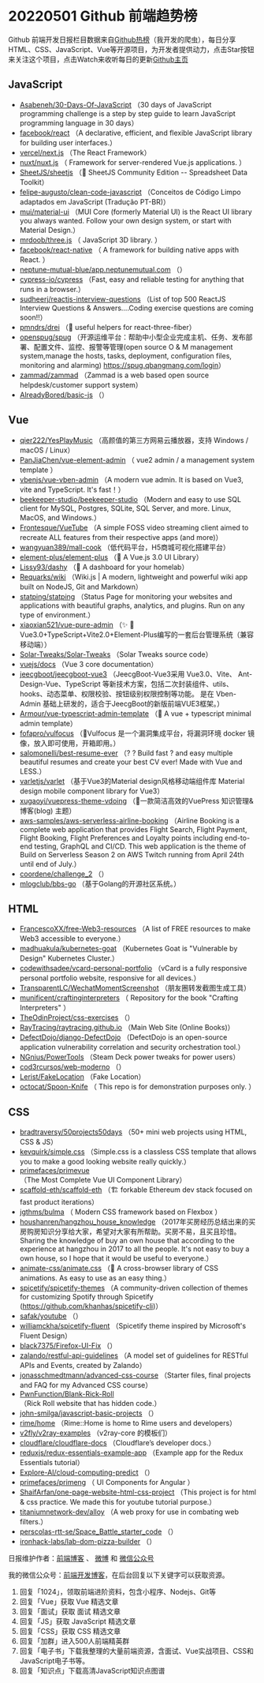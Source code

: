 # 20220501 Github 前端趋势榜

Github 前端开发日报栏目数据来自[Github热榜](https://github.qdkfweb.cn/)（我开发的爬虫），每日分享HTML、CSS、JavaScript、Vue等开源项目，为开发者提供动力，点击Star按钮来关注这个项目，点击Watch来收听每日的更新[Github主页](https://github.com/kujian/githubTrending)
## JavaScript

* [Asabeneh/30-Days-Of-JavaScript](https://github.com/Asabeneh/30-Days-Of-JavaScript) （30 days of JavaScript programming challenge is a step by step guide to learn JavaScript programming language in 30 days）
* [facebook/react](https://github.com/facebook/react) （A declarative, efficient, and flexible JavaScript library for building user interfaces.）
* [vercel/next.js](https://github.com/vercel/next.js) （The React Framework）
* [nuxt/nuxt.js](https://github.com/nuxt/nuxt.js) （
        Framework for server-rendered Vue.js applications.
      ）
* [SheetJS/sheetjs](https://github.com/SheetJS/sheetjs) （:green_book: SheetJS Community Edition -- Spreadsheet Data Toolkit）
* [felipe-augusto/clean-code-javascript](https://github.com/felipe-augusto/clean-code-javascript) （Conceitos de Código Limpo adaptados em JavaScript (Tradução PT-BR)）
* [mui/material-ui](https://github.com/mui/material-ui) （MUI Core (formerly Material UI) is the React UI library you always wanted. Follow your own design system, or start with Material Design.）
* [mrdoob/three.js](https://github.com/mrdoob/three.js) （
        JavaScript 3D library.
      ）
* [facebook/react-native](https://github.com/facebook/react) （
        A framework for building native apps with React.
      ）
* [neptune-mutual-blue/app.neptunemutual.com](https://github.com/neptune-mutual-blue/app.neptunemutual.com) （）
* [cypress-io/cypress](https://github.com/cypress-io/cypress) （Fast, easy and reliable testing for anything that runs in a browser.）
* [sudheerj/reactjs-interview-questions](https://github.com/sudheerj/reactjs-interview-questions) （List of top 500 ReactJS Interview Questions &amp; Answers....Coding exercise questions are coming soon!!）
* [pmndrs/drei](https://github.com/pmndrs/drei) （&#x1f949; useful helpers for react-three-fiber）
* [openspug/spug](https://github.com/openspug/spug) （开源运维平台：帮助中小型企业完成主机、任务、发布部署、配置文件、监控、报警等管理(open source O &amp; M management system,manage the hosts, tasks, deployment, configuration files, monitoring and alarming) <a href="https://spug.qbangmang.com/login" rel="nofollow">https://spug.qbangmang.com/login</a>）
* [zammad/zammad](https://github.com/zammad/zammad) （Zammad is a web based open source helpdesk/customer support system）
* [AlreadyBored/basic-js](https://github.com/AlreadyBored/basic-js) （）

## Vue

* [qier222/YesPlayMusic](https://github.com/qier222/YesPlayMusic) （高颜值的第三方网易云播放器，支持 Windows / macOS / Linux）
* [PanJiaChen/vue-element-admin](https://github.com/PanJiaChen/vue-element-admin) （
        vue2 admin / a management system template
      ）
* [vbenjs/vue-vben-admin](https://github.com/vbenjs/vue-vben-admin) （A modern vue admin. It is based on Vue3, vite and TypeScript. It's fast！）
* [beekeeper-studio/beekeeper-studio](https://github.com/beekeeper-studio/beekeeper-studio) （Modern and easy to use SQL client for MySQL, Postgres, SQLite, SQL Server, and more. Linux, MacOS, and Windows.）
* [Frontesque/VueTube](https://github.com/Frontesque/VueTube) （A simple FOSS video streaming client aimed to recreate ALL features from their respective apps (and more)）
* [wangyuan389/mall-cook](https://github.com/wangyuan389/mall-cook) （低代码平台，H5商城可视化搭建平台）
* [element-plus/element-plus](https://github.com/element-plus/element-plus) （&#x1f389; A Vue.js 3.0 UI Library）
* [Lissy93/dashy](https://github.com/Lissy93/dashy) （&#x1f517; A dashboard for your homelab）
* [Requarks/wiki](https://github.com/Requarks/wiki) （Wiki.js | A modern, lightweight and powerful wiki app built on NodeJS, Git and Markdown）
* [statping/statping](https://github.com/statping/statping) （Status Page for monitoring your websites and applications with beautiful graphs, analytics, and plugins. Run on any type of environment.）
* [xiaoxian521/vue-pure-admin](https://github.com/xiaoxian521/vue-pure-admin) （&#x2728; &#x1f680;Vue3.0+TypeScript+Vite2.0+Element-Plus编写的一套后台管理系统（兼容移动端））
* [Solar-Tweaks/Solar-Tweaks](https://github.com/Solar-Tweaks/Solar-Tweaks) （Solar Tweaks source code）
* [vuejs/docs](https://github.com/vuejs/docs) （Vue 3 core documentation）
* [jeecgboot/jeecgboot-vue3](https://github.com/jeecgboot/jeecgboot-vue3) （JeecgBoot-Vue3采用 Vue3.0、Vite、 Ant-Design-Vue、TypeScript 等新技术方案，包括二次封装组件、utils、hooks、动态菜单、权限校验、按钮级别权限控制等功能。 是在 Vben-Admin 基础上研发的，适合于JeecgBoot的新版前端VUE3框架。）
* [Armour/vue-typescript-admin-template](https://github.com/Armour/vue-typescript-admin-template) （&#x1f596; A vue + typescript minimal admin template）
* [fofapro/vulfocus](https://github.com/fofapro/vulfocus) （&#x1f680;Vulfocus 是一个漏洞集成平台，将漏洞环境 docker 镜像，放入即可使用，开箱即用。）
* [salomonelli/best-resume-ever](https://github.com/salomonelli/best-resume-ever) （? ? Build fast ? and easy multiple beautiful resumes and create your best CV ever! Made with Vue and LESS.）
* [varletjs/varlet](https://github.com/varletjs/varlet) （基于Vue3的Material design风格移动端组件库 Material design mobile component library for Vue3）
* [xugaoyi/vuepress-theme-vdoing](https://github.com/xugaoyi/vuepress-theme-vdoing) （&#x1f680;一款简洁高效的VuePress 知识管理&amp;博客(blog) 主题）
* [aws-samples/aws-serverless-airline-booking](https://github.com/aws-samples/aws-serverless-airline-booking) （Airline Booking is a complete web application that provides Flight Search, Flight Payment, Flight Booking, Flight Preferences and Loyalty points including end-to-end testing, GraphQL and CI/CD. This web application is the theme of Build on Serverless Season 2 on AWS Twitch running from April 24th until end of July.）
* [coordene/challenge_2](https://github.com/coordene/challenge_2) （）
* [mlogclub/bbs-go](https://github.com/mlogclub/bbs-go) （基于Golang的开源社区系统。）

## HTML

* [FrancescoXX/free-Web3-resources](https://github.com/FrancescoXX/free-Web3-resources) （A list of FREE resources to make Web3 accessible to everyone.）
* [madhuakula/kubernetes-goat](https://github.com/madhuakula/kubernetes-goat) （Kubernetes Goat is "Vulnerable by Design" Kubernetes Cluster.）
* [codewithsadee/vcard-personal-portfolio](https://github.com/codewithsadee/vcard-personal-portfolio) （vCard is a fully responsive personal portfolio website, responsive for all devices.）
* [TransparentLC/WechatMomentScreenshot](https://github.com/TransparentLC/WechatMomentScreenshot) （朋友圈转发截图生成工具）
* [munificent/craftinginterpreters](https://github.com/munificent/craftinginterpreters) （
        Repository for the book "Crafting Interpreters"
      ）
* [TheOdinProject/css-exercises](https://github.com/TheOdinProject/css-exercises) （）
* [RayTracing/raytracing.github.io](https://github.com/RayTracing/raytracing.github.io) （Main Web Site (Online Books)）
* [DefectDojo/django-DefectDojo](https://github.com/DefectDojo/django-DefectDojo) （DefectDojo is an open-source application vulnerability correlation and security orchestration tool.）
* [NGnius/PowerTools](https://github.com/NGnius/PowerTools) （Steam Deck power tweaks for power users）
* [cod3rcursos/web-moderno](https://github.com/cod3rcursos/web-moderno) （）
* [Lerist/FakeLocation](https://github.com/Lerist/FakeLocation) （Fake Location）
* [octocat/Spoon-Knife](https://github.com/octocat/Spoon-Knife) （
        This repo is for demonstration purposes only.
      ）

## CSS

* [bradtraversy/50projects50days](https://github.com/bradtraversy/50projects50days) （50+ mini web projects using HTML, CSS &amp; JS）
* [kevquirk/simple.css](https://github.com/kevquirk/simple.css) （Simple.css is a classless CSS template that allows you to make a good looking website really quickly.）
* [primefaces/primevue](https://github.com/primefaces/primevue) （The Most Complete Vue UI Component Library）
* [scaffold-eth/scaffold-eth](https://github.com/scaffold-eth/scaffold-eth) （&#x1f3d7; forkable Ethereum dev stack focused on fast product iterations）
* [jgthms/bulma](https://github.com/jgthms/bulma) （
        Modern CSS framework based on Flexbox
      ）
* [houshanren/hangzhou_house_knowledge](https://github.com/houshanren/hangzhou_house_knowledge) （2017年买房经历总结出来的买房购房知识分享给大家，希望对大家有所帮助。买房不易，且买且珍惜。Sharing the knowledge of buy an own house that according to the experience at hangzhou in 2017 to all the people. It's not easy to buy a own house, so I hope that it would be useful to everyone.）
* [animate-css/animate.css](https://github.com/animate-css/animate.css) （&#x1f37f; A cross-browser library of CSS animations. As easy to use as an easy thing.）
* [spicetify/spicetify-themes](https://github.com/spicetify/spicetify-themes) （A community-driven collection of themes for customizing Spotify through Spicetify (https://github.com/khanhas/spicetify-cli)）
* [safak/youtube](https://github.com/safak/youtube) （）
* [williamckha/spicetify-fluent](https://github.com/williamckha/spicetify-fluent) （Spicetify theme inspired by Microsoft's Fluent Design）
* [black7375/Firefox-UI-Fix](https://github.com/black7375/Firefox-UI-Fix) （）
* [zalando/restful-api-guidelines](https://github.com/zalando/restful-api-guidelines) （A model set of guidelines for RESTful APIs and Events, created by Zalando）
* [jonasschmedtmann/advanced-css-course](https://github.com/jonasschmedtmann/advanced-css-course) （Starter files, final projects and FAQ for my Advanced CSS course）
* [PwnFunction/Blank-Rick-Roll](https://github.com/PwnFunction/Blank-Rick-Roll) （Rick Roll website that has hidden code.）
* [john-smilga/javascript-basic-projects](https://github.com/john-smilga/javascript-basic-projects) （）
* [rime/home](https://github.com/rime/home) （Rime::Home is home to Rime users and developers）
* [v2fly/v2ray-examples](https://github.com/v2fly/v2ray-examples) （v2ray-core 的模板们）
* [cloudflare/cloudflare-docs](https://github.com/cloudflare/cloudflare-docs) （Cloudflare’s developer docs.）
* [reduxjs/redux-essentials-example-app](https://github.com/reduxjs/redux-essentials-example-app) （Example app for the Redux Essentials tutorial）
* [Explore-AI/cloud-computing-predict](https://github.com/Explore-AI/cloud-computing-predict) （）
* [primefaces/primeng](https://github.com/primefaces/primeng) （
        UI Components for Angular
      ）
* [ShaifArfan/one-page-website-html-css-project](https://github.com/ShaifArfan/one-page-website-html-css-project) （This project is for html &amp; css practice. We made this for youtube tutorial purpose.）
* [titaniumnetwork-dev/alloy](https://github.com/titaniumnetwork-dev/alloy) （A web proxy for use in combating web filters.）
* [perscolas-rtt-se/Space_Battle_starter_code](https://github.com/perscolas-rtt-se/Space_Battle_starter_code) （）
* [ironhack-labs/lab-dom-pizza-builder](https://github.com/ironhack-labs/lab-dom-pizza-builder) （）


日报维护作者：[前端博客](https://qdkfweb.cn/) 、 [微博](https://qdkfweb.cn/go/weibo) 和 [微信公众号](https://open.weixin.qq.com/qr/code?username=caibaojian_com)

我的微信公众号：[前端开发博客](https://open.weixin.qq.com/qr/code?username=caibaojian_com)，在后台回复以下关键字可以获取资源。

1. 回复「1024」，领取前端进阶资料，包含小程序、Nodejs、Git等
2. 回复「Vue」获取 Vue 精选文章
3. 回复「面试」获取 面试 精选文章
4. 回复「JS」获取 JavaScript 精选文章
5. 回复「CSS」获取 CSS 精选文章
6. 回复「加群」进入500人前端精英群
7. 回复「电子书」下载我整理的大量前端资源，含面试、Vue实战项目、CSS和JavaScript电子书等。
8. 回复「知识点」下载高清JavaScript知识点图谱